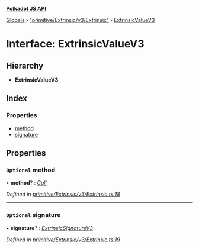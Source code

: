 **[Polkadot JS API](../README.md)**

[Globals](../globals.md) › [&quot;primitive/Extrinsic/v3/Extrinsic&quot;](../modules/_primitive_extrinsic_v3_extrinsic_.md) › [ExtrinsicValueV3](_primitive_extrinsic_v3_extrinsic_.extrinsicvaluev3.md)

# Interface: ExtrinsicValueV3

## Hierarchy

* **ExtrinsicValueV3**

## Index

### Properties

* [method](_primitive_extrinsic_v3_extrinsic_.extrinsicvaluev3.md#optional-method)
* [signature](_primitive_extrinsic_v3_extrinsic_.extrinsicvaluev3.md#optional-signature)

## Properties

### `Optional` method

• **method**? : *[Call](../modules/_interfaces_runtime_types_.md#call)*

*Defined in [primitive/Extrinsic/v3/Extrinsic.ts:18](https://github.com/polkadot-js/api/blob/06d0c1f/packages/types/src/primitive/Extrinsic/v3/Extrinsic.ts#L18)*

___

### `Optional` signature

• **signature**? : *[ExtrinsicSignatureV3](../classes/_primitive_extrinsic_v3_extrinsicsignature_.extrinsicsignaturev3.md)*

*Defined in [primitive/Extrinsic/v3/Extrinsic.ts:19](https://github.com/polkadot-js/api/blob/06d0c1f/packages/types/src/primitive/Extrinsic/v3/Extrinsic.ts#L19)*